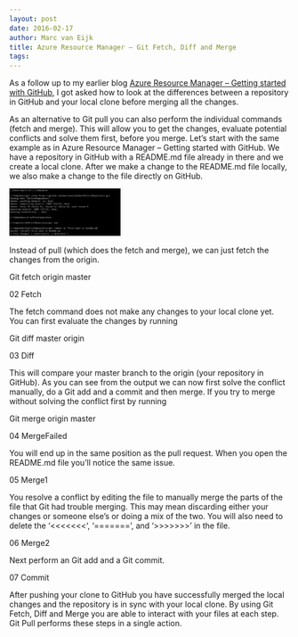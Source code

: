 ```yaml
---
layout: post
date: 2016-02-17
author: Marc van Eijk
title: Azure Resource Manager – Git Fetch, Diff and Merge
tags:
---
```

As a follow up to my earlier blog [Azure Resource Manager – Getting started with GitHub](/2016/02/03/githubstart), I got asked how to look at the differences between a repository in GitHub and your local clone before merging all the changes.

As an alternative to Git pull you can also perform the individual commands (fetch and merge). This will allow you to get the changes, evaluate potential conflicts and solve them first, before you merge. Let’s start with the same example as in Azure Resource Manager – Getting started with GitHub. We have a repository in GitHub with a README.md file already in there and we create a local clone. After we make a change to the README.md file locally, we also make a change to the file directly on GitHub.

<img src="/images/2016-02-17/01-LocalEdit.png" width="200">

Instead of pull (which does the fetch and merge), we can just fetch the changes from the origin.

Git fetch origin master

02 Fetch

The fetch command does not make any changes to your local clone yet. You can first evaluate the changes by running

Git diff master origin

03 Diff

This will compare your master branch to the origin (your repository in GitHub). As you can see from the output we can now first solve the conflict manually, do a Git add and a commit and then merge. If you try to merge without solving the conflict first by running

Git merge origin master

04 MergeFailed

You will end up in the same position as the pull request. When you open the README.md file you’ll notice the same issue.

05 Merge1

You resolve a conflict by editing the file to manually merge the parts of the file that Git had trouble merging. This may mean discarding either your changes or someone else’s or doing a mix of the two. You will also need to delete the ‘<<<<<<<‘, ‘=======’, and ‘>>>>>>>’ in the file.

06 Merge2

Next perform an Git add and a Git commit.

07 Commit

After pushing your clone to GitHub you have successfully merged the local changes and the repository is in sync with your local clone. By using Git Fetch, Diff and Merge you are able to interact with your files at each step. Git Pull performs these steps in a single action.
